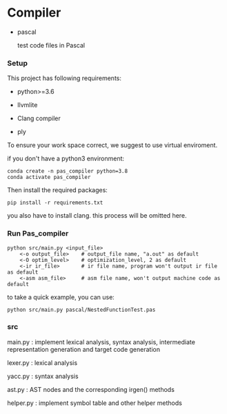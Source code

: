 # Compiler

* pascal

  test code files in Pascal

### Setup

This project has following  requirements:

* python>=3.6

* llvmlite
* Clang compiler
* ply

To ensure your work space correct, we suggest to use virtual enviroment. 

if you don't have a python3 environment:

```
conda create -n pas_compiler python=3.8
conda activate pas_compiler
```

Then install the required packages:

```
pip install -r requirements.txt
```

you also have to install clang. this process will be omitted here.

### Run Pas_compiler

```
python src/main.py <input_file> 
	<-o output_file>    # output_file name, "a.out" as default
  	<-O optim_level>    # optimization_level, 2 as default
  	<-ir ir_file>       # ir file name, program won't output ir file as default
  	<-asm asm_file>     # asm file name, won't output machine code as default
```

to take a quick example, you can use:

```
python src/main.py pascal/NestedFunctionTest.pas
```

### src

main.py : implement lexical analysis, syntax analysis, intermediate representation generation and target code generation

lexer.py : lexical analysis

yacc.py : syntax analysis

ast.py : AST nodes and the corresponding irgen() methods

helper.py : implement symbol table and other helper methods
